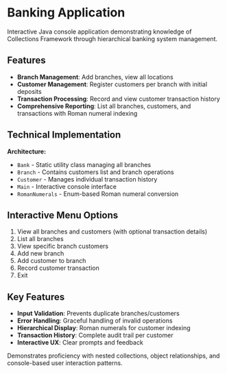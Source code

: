 # Banking Application

Interactive Java console application demonstrating knowledge of Collections Framework through hierarchical banking system management.

## Features

- **Branch Management**: Add branches, view all locations
- **Customer Management**: Register customers per branch with initial deposits
- **Transaction Processing**: Record and view customer transaction history
- **Comprehensive Reporting**: List all branches, customers, and transactions with Roman numeral indexing

## Technical Implementation

**Architecture:**
- `Bank` - Static utility class managing all branches
- `Branch` - Contains customers list and branch operations
- `Customer` - Manages individual transaction history
- `Main` - Interactive console interface
- `RomanNumerals` - Enum-based Roman numeral conversion

## Interactive Menu Options
1. View all branches and customers (with optional transaction details)
2. List all branches
3. View specific branch customers
4. Add new branch
5. Add customer to branch
6. Record customer transaction
7. Exit

## Key Features

- **Input Validation**: Prevents duplicate branches/customers
- **Error Handling**: Graceful handling of invalid operations
- **Hierarchical Display**: Roman numerals for customer indexing
- **Transaction History**: Complete audit trail per customer
- **Interactive UX**: Clear prompts and feedback

Demonstrates proficiency with nested collections, object relationships, and console-based user interaction patterns.